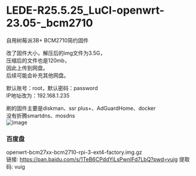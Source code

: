 # LEDE-R25.5.25_LuCI-openwrt-23.05-_bcm2710</br>
自用树莓派3B+ BCM2710简约固件</br>

改了固件大小，解压后的img文件为3.5G，</br>
压缩后的文件也是120mb，</br>
因此上传到网盘。</br>
后续可能会补充其他网盘。</br>


默认账号：root，默认密码：password</br>
IP地址改为：192.168.1.235

刷的固件主要是diskman、ssr plus+、AdGuardHome、docker</br>
没有折腾smartdns、mosdns</br>
![image](https://github.com/user-attachments/assets/f51ff749-fd01-4ad3-9add-91f08d832fec)


### 百度盘
openwrt-bcm27xx-bcm2710-rpi-3-ext4-factory.img.gz </br>
链接: https://pan.baidu.com/s/1TeB6CPddYiLsPwnIFd7LbQ?pwd=vuig 提取码: vuig 

